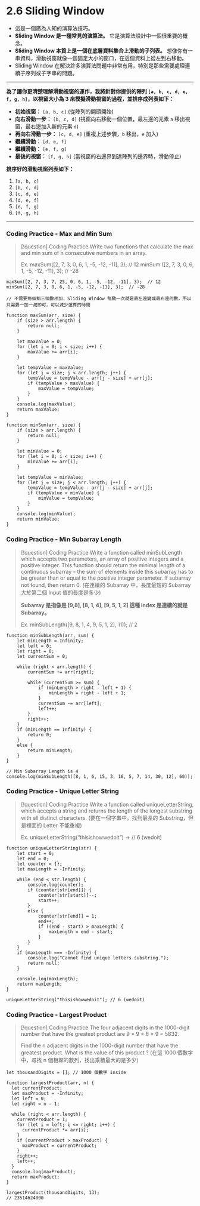 # 2.6 Sliding Window

- 這是一個廣為人知的演算法技巧。
- **Sliding Window 是一種常見的演算法。** 它是演算法設計中一個很重要的概念。
- **Sliding Window 本質上是一個在底層資料集合上滑動的子列表。** 想像你有一串資料，滑動視窗就像一個固定大小的窗口，在這個資料上從左到右移動。
- Sliding Window 在解決許多演算法問題中非常有用，特別是那些需要處理連續子序列或子字串的問題。
---
**為了讓你更清楚理解滑動視窗的運作，我將針對你提供的陣列 `[a, b, c, d, e, f, g, h]`，以視窗大小為 3 來模擬滑動視窗的過程，並排序成列表如下：**

- **初始視窗：** `[a, b, c]` (從陣列的開頭開始)
- **向右滑動一步：** `[b, c, d]` (視窗向右移動一個位置，最左邊的元素 `a` 移出視窗，最右邊加入新的元素 `d`)
- **再向右滑動一步：** `[c, d, e]` (重複上述步驟，`b` 移出，`e` 加入)
- **繼續滑動：** `[d, e, f]`
- **繼續滑動：** `[e, f, g]`
- **最後的視窗：** `[f, g, h]` (當視窗的右邊界到達陣列的邊界時，滑動停止)

**排序好的滑動視窗列表如下：**
1. `[a, b, c]`
2. `[b, c, d]`
3. `[c, d, e]`
4. `[d, e, f]`
5. `[e, f, g]`
6. `[f, g, h]`
---
### Coding Practice - Max and Min Sum

> [!question] Coding Practice
> Write two functions that calculate the max and min sum of n consecutive numbers in an array.
> 
> Ex.
> maxSum([2, 7, 3, 0, 6, 1, -5, -12, -11], 3);  // 12
> minSum ([2, 7, 3, 0, 6, 1, -5, -12, -11], 3); // -28

```JS
maxSum([2, 7, 3, 7, 25, 0, 6, 1, -5, -12, -11], 3);  // 12
minSum([2, 7, 3, 0, 6, 1, -5, -12, -11], 3);  // -28

// 不需要每個都三個數相加，Sliding Window 每動一次就是最左邊變成最右邊的數，所以只需要一加一減即可，可以減少運算的時間

function maxSum(arr, size) {
    if (size > arr.length) {
        return null;
    }

    let maxValue = 0;
    for (let i = 0; i < size; i++) {
        maxValue += arr[i];
    }

    let tempValue = maxValue;
    for (let j = size; j < arr.length; j++) {
        tempValue = tempValue - arr[j - size] + arr[j];
        if (tempValue > maxValue) {
            maxValue = tempValue;
        }
    }
    console.log(maxValue);
    return maxValue;
}

function minSum(arr, size) {
    if (size > arr.length) {
        return null;
    }

    let minValue = 0;
    for (let i = 0; i < size; i++) {
        minValue += arr[i];
    }

    let tempValue = minValue;
    for (let j = size; j < arr.length; j++) {
        tempValue = tempValue - arr[j - size] + arr[j];
        if (tempValue < minValue) {
            minValue = tempValue;
        }
    }
    console.log(minValue);
    return minValue;
}
```
### Coding Practice - Min Subarray Length

> [!question] Coding Practice
> Write a function called minSubLength which accepts two parameters, an array of positive integers and a positive integer. This function should return the minimal length of a continuous subarray – the sum of elements inside this subarray has to be greater than or equal to the positive integer parameter. If subarray not found, then return 0. (在連續的 Subarray 中，長度最短的 Subarray 大於第二個 Input 值的長度是多少)
> 
> **Subarray 是指像是 [9,8], [8, 1, 4], [9, 5, 1, 2] 這種 index 是連續的就是 Subarray。**
> 
> Ex.
> minSubLength([9, 8, 1, 4, 9, 5, 1, 2], 11)); // 2

```JS
function minSubLength(arr, sum) {
    let minLength = Infinity;
    let left = 0;
    let right = 0;
    let currentSum = 0;

    while (right < arr.length) {
        currentSum += arr[right];

        while (currentSum >= sum) {
            if (minLength > right - left + 1) {
                minLength = right - left + 1;
            }
            currentSum -= arr[left];
            left++;
        }
        right++;
    }
    if (minLength == Infinity) {
        return 0;
    }
    else {
        return minLength;
    }
}

// Min Subarray Length is 4
console.log(minSubLength([8, 1, 6, 15, 3, 16, 5, 7, 14, 30, 12], 60));
```
### Coding Practice - Unique Letter String

> [!question] Coding Practice
> Write a function called uniqueLetterString, which accepts a string and returns the length of the longest substring with all distinct characters. (要在一個字串中，找到最長的 Substring，但是裡面的 Letter 不能重複)
> 
> Ex.
> uniqueLetterString(“thisishowwedoit”) -> // 6 (wedoit)

```JS
function uniqueLetterString(str) {
    let start = 0;
    let end = 0;
    let counter = {};
    let maxLength = -Infinity;

    while (end < str.length) {
        console.log(counter);
        if (counter[str[end]]) {
            counter[str[start]]--;
            start++;
        }
        else {
            counter[str[end]] = 1;
            end++;
            if ((end - start) > maxLength) {
                maxLength = end - start;
            }
        }
    }
    if (maxLength === -Infinity) {
        console.log("Cannot find unique letters substring.");
        return null;
    }

    console.log(maxLength);
    return maxLength;
}

uniqueLetterString("thisishowwedoit"); // 6 (wedoit)
```

### Coding Practice - Largest Product

> [!question] Coding Practice
> The four adjacent digits in the 1000-digit number that have the greatest product are 9 × 9 × 8 × 9 = 5832.
> 
> Find the n adjacent digits in the 1000-digit number that have the greatest product. What is the value of this product ? (在這 1000 個數字中，尋找 n 個相鄰的數列，找出乘積最大的是多少)

```JS
let thousandDigits = []; // 1000 個數字 inside

function largestProduct(arr, n) {
  let currentProduct;
  let maxProduct = -Infinity;
  let left = 0;
  let right = n - 1;

  while (right < arr.length) {
    currentProduct = 1;
    for (let i = left; i <= right; i++) {
      currentProduct *= arr[i];
    }
    if (currentProduct > maxProduct) {
      maxProduct = currentProduct;
    }
    right++;
    left++;
  }
  console.log(maxProduct);
  return maxProduct;
}

largestProduct(thousandDigits, 13);
// 23514624000

```
